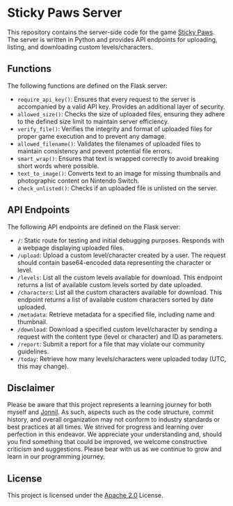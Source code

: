 # Sticky Paws Server

This repository contains the server-side code for the game [Sticky Paws](https://github.com/Jonnil/Sticky-Paws-DX). The server is written in Python and provides API endpoints for uploading, listing, and downloading custom levels/characters.

## Functions

The following functions are defined on the Flask server:

- `require_api_key()`: Ensures that every request to the server is accompanied by a valid API key. Provides an additional layer of security.
- `allowed_size()`: Checks the size of uploaded files, ensuring they adhere to the defined size limit to maintain server efficiency.
- `verify_file()`: Verifies the integrity and format of uploaded files for proper game execution and to prevent any damage.
- `allowed_filename()`: Validates the filenames of uploaded files to maintain consistency and prevent potential file errors.
- `smart_wrap()`: Ensures that text is wrapped correctly to avoid breaking short words where possible.
- `text_to_image()`: Converts text to an image for missing thumbnails and photographic content on Nintendo Switch.
- `check_unlisted()`: Checks if an uploaded file is unlisted on the server.

## API Endpoints

The following API endpoints are defined on the Flask server:

- `/`: Static route for testing and initial debugging purposes. Responds with a webpage displaying uploaded files.
- `/upload`: Upload a custom level/character created by a user. The request should contain base64-encoded data representing the character or level.
- `/levels`: List all the custom levels available for download. This endpoint returns a list of available custom levels sorted by date uploaded.
- `/characters`: List all the custom characters available for download. This endpoint returns a list of available custom characters sorted by date uploaded.
- `/metadata`: Retrieve metadata for a specified file, including name and thumbnail.
- `/download`: Download a specified custom level/character by sending a request with the content type (level or character) and ID as parameters.
- `/report`: Submit a report for a file that may violate our community guidelines.
- `/today`: Retrieve how many levels/characters were uploaded today (UTC, this may change).

## Disclaimer

Please be aware that this project represents a learning journey for both myself and [Jonnil](https://github.com/Jonnil). As such, aspects such as the code structure, commit history, and overall organization may not conform to industry standards or best practices at all times. We strived for progress and learning over perfection in this endeavor. We appreciate your understanding and, should you find something that could be improved, we welcome constructive criticism and suggestions. Please bear with us as we continue to grow and learn in our programming journey.

## License

This project is licensed under the [Apache 2.0](./LICENSE) License.
